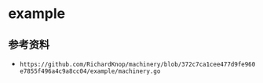 # example

## 参考资料
 - `https://github.com/RichardKnop/machinery/blob/372c7ca1cee477d9fe960e7855f496a4c9a8cc04/example/machinery.go`